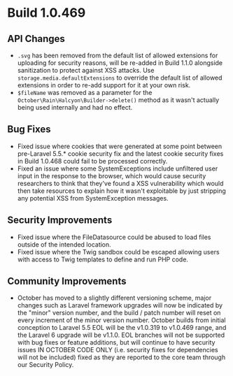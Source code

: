 # Build 1.0.469

## API Changes
- `.svg` has been removed from the default list of allowed extensions for uploading for security reasons, will be re-added in Build 1.1.0 alongside sanitization to protect against XSS attacks. Use `storage.media.defaultExtensions` to override the default list of allowed extensions in order to re-add support for it at your own risk.
- `$fileName` was removed as a parameter for the `October\Rain\Halcyon\Builder->delete()` method as it wasn't actually being used internally and had no effect.

## Bug Fixes
- Fixed issue where cookies that were generated at some point between pre-Laravel 5.5.* cookie security fix and the latest cookie security fixes in Build 1.0.468 could fail to be processed correctly.
- Fixed an issue where some SystemExceptions include unfiltered user input in the response to the browser, which would cause security researchers to think that they've found a XSS vulnerability which would then take resources to explain how it wasn't exploitable by just stripping any potential XSS from SystemException messages.

## Security Improvements
- Fixed issue where the FileDatasource could be abused to load files outside of the intended location.
- Fixed issue where the Twig sandbox could be escaped allowing users with access to Twig templates to define and run PHP code.

## Community Improvements
- October has moved to a slightly different versioning scheme, major changes such as Laravel framework upgrades will now be indicated by the "minor" version number, and the build / patch number will reset on every increment of the minor version number. October builds from initial conception to Laravel 5.5 EOL will be the v1.0.319 to v1.0.469 range, and the Laravel 6 upgrade will be v1.1.0. EOL branches will not be supported with bug fixes or feature additions, but will continue to have security issues IN OCTOBER CODE ONLY (i.e. security fixes for dependencies will not be included) fixed as they are reported to the core team through our Security Policy.
